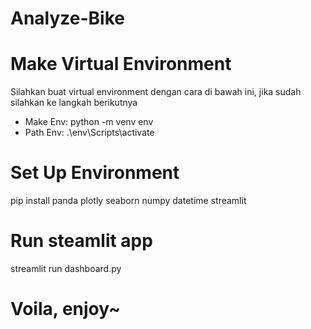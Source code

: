 # Analyze-Bike

# Make Virtual Environment
Silahkan buat virtual environment dengan cara di bawah ini, jika sudah silahkan ke langkah berikutnya
- Make Env: python -m venv env
- Path Env: .\env\Scripts\activate
# Set Up Environment
pip install panda plotly seaborn numpy datetime streamlit
# Run steamlit app
streamlit run dashboard.py
# Voila, enjoy~
